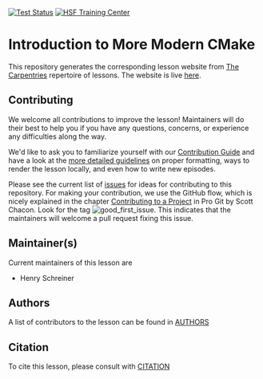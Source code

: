 [![Test Status](https://github.com/hsf-training/hsf-training-cmake-webpage/workflows/CI/badge.svg)](https://github.com/hsf-training/hsf-training-cmake-webpage/actions)
[![HSF Training Center](https://img.shields.io/badge/HSF%20Training%20Center-browse-ff69b4)](https://hepsoftwarefoundation.org/training/curriculum.html)
# Introduction to More Modern CMake

This repository generates the corresponding lesson website from [The
Carpentries](https://carpentries.org/) repertoire of lessons.
The website is live [here](https://hsf-training.github.io/hsf-training-cmake-webpage).

## Contributing

We welcome all contributions to improve the lesson! Maintainers will do their best to help you if
you have any questions, concerns, or experience any difficulties along the way.

We'd like to ask you to familiarize yourself with our [Contribution Guide](CONTRIBUTING.md) and have
a look at the [more detailed guidelines][lesson-example] on proper formatting, ways to render the
lesson locally, and even how to write new episodes.

Please see the current list of [issues][] for ideas for contributing to this repository. For making
your contribution, we use the GitHub flow, which is nicely explained in the chapter [Contributing to
a Project][] in Pro Git by Scott Chacon.  Look for the tag ![good_first_issue][]. This indicates
that the maintainers will welcome a pull request fixing this issue.


## Maintainer(s)

Current maintainers of this lesson are

* Henry Schreiner


## Authors

A list of contributors to the lesson can be found in [AUTHORS](AUTHORS)

## Citation

To cite this lesson, please consult with [CITATION](CITATION)

[lesson-example]: https://carpentries.github.io/lesson-example
[issues]: https://github.com/hsf-training/hsf-training-cmake-webpage/issues
[Contributing to a Project]: http://git-scm.com/book/en/v2/GitHub-Contributing-to-a-Project
[good_first_issue]: https://img.shields.io/badge/-good%20first%20issue-gold.svg
[IRIS-HEP]: https://iris-hep.org
[FIRST-HEP]: http://first-hep.org
